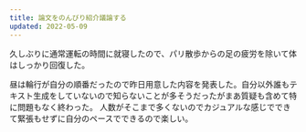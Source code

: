 ```yaml
---
title: 論文をのんびり紹介議論する
updated: 2022-05-09
---
```


久しぶりに通常運転の時間に就寝したので、パリ散歩からの足の疲労を除いて体はしっかり回復した。

昼は輪行が自分の順番だったので昨日用意した内容を発表した。自分以外誰もテキスト生成をしていないので知らないことが多そうだったがまあ質疑も含めて特に問題もなく終わった。
人数がそこまで多くないのでカジュアルな感じでできて緊張もせずに自分のペースでできるので楽しい。
